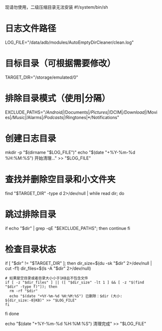 现请勿使用，二级压缩目录无法安装
#!/system/bin/sh

# 日志文件路径
LOG_FILE="/data/adb/modules/AutoEmptyDirCleaner/clean.log"

# 目标目录（可根据需要修改）
TARGET_DIR="/storage/emulated/0"

# 排除目录模式（使用|分隔）
EXCLUDE_PATHS="*/Android|*/Documents|*/Pictures|*/DCIM|*/Download|*/Movies|*/Music|*/Alarms|*/Podcasts|*/Ringtones|*/Notifications"

# 创建日志目录
mkdir -p "$(dirname "$LOG_FILE")"
echo "$(date "+%Y-%m-%d %H:%M:%S") 开始清理..." >> "$LOG_FILE"

# 查找并删除空目录和小文件夹
find "$TARGET_DIR" -type d 2>/dev/null | while read dir; do
  # 跳过排除目录
  if echo "$dir" | grep -qE "$EXCLUDE_PATHS"; then
    continue
  fi
  
  # 检查目录状态
  if [ "$dir" != "$TARGET_DIR" ]; then
    dir_size=$(du -sk "$dir" 2>/dev/null | cut -f1)
    dir_files=$(ls -A "$dir" 2>/dev/null)
    
    # 如果是空目录或者目录大小小于1KB且不包含文件
    if [ -z "$dir_files" ] || ([ "$dir_size" -lt 1 ] && [ -z "$(find "$dir" -type f)"]); then
      rm -rf "$dir"
      echo "$(date "+%Y-%m-%d %H:%M:%S") 已删除：$dir (大小: ${dir_size:-0}KB)" >> "$LOG_FILE"
    fi
  fi
done

echo "$(date "+%Y-%m-%d %H:%M:%S") 清理完成" >> "$LOG_FILE"
